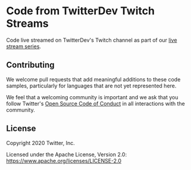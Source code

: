 # Code from TwitterDev Twitch Streams
Code live streamed on TwitterDev's Twitch channel as part of our [live stream series](https://twittercommunity.com/t/announcing-the-twitterdev-twitch-channel/146509).


## Contributing
We welcome pull requests that add meaningful additions to these code samples, particularly for languages that are not yet represented here.

We feel that a welcoming community is important and we ask that you follow Twitter's
[Open Source Code of Conduct](https://github.com/twitter/code-of-conduct/blob/master/code-of-conduct.md)
in all interactions with the community.

## License

Copyright 2020 Twitter, Inc.

Licensed under the Apache License, Version 2.0: https://www.apache.org/licenses/LICENSE-2.0
